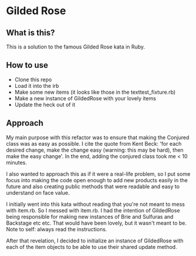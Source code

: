 # Gilded Rose

## What is this?
This is a solution to the famous Gilded Rose kata in Ruby.

## How to use

* Clone this repo
* Load it into the irb
* Make some new items (it looks like those in the texttest_fixture.rb)
* Make a new instance of GildedRose with your lovely items
* Update the heck out of it


## Approach

My main purpose with this refactor was to ensure that making the Conjured class was as easy as possible. I cite the quote from Kent Beck: 'for each desired change, make the change easy (warning: this may be hard), then make the easy change'. In the end, adding the conjured class took me < 10 minutes.

I also wanted to approach this as if it were a real-life problem, so I put some focus into making the code open enough to add new products easily in the future and also creating public methods that were readable and easy to understand on face value.

I initially went into this kata without reading that you're not meant to mess with item.rb. So I messed with item.rb. I had the intention of GildedRose being responsible for making new instances of Brie and Sulfuras and Backstage etc etc. That would have been lovely, but it wasn't meant to be. Note to self: always read the instructions.

After that revelation, I decided to initialize an instance of GildedRose with each of the item objects to be able to use their shared update method.
